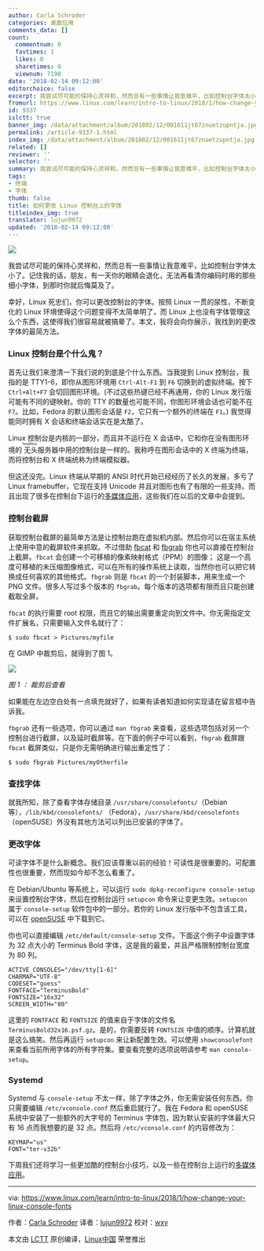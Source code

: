 ```yaml
---
author: Carla Schroder
categories: 桌面应用
comments_data: []
count:
  commentnum: 0
  favtimes: 1
  likes: 0
  sharetimes: 0
  viewnum: 7198
date: '2018-02-14 09:12:00'
editorchoice: false
excerpt: 我尝试尽可能的保持心灵祥和，然而总有一些事情让我意难平，比如控制台字体太小了。记住我的话，朋友，有一天你的眼睛会退化，无法再看清你编码时用的那些细小字体，到那时你就后悔莫及了。
fromurl: https://www.linux.com/learn/intro-to-linux/2018/1/how-change-your-linux-console-fonts
id: 9337
islctt: true
banner_img: /data/attachment/album/201802/12/001611jt67znuetzupntja.jpg
permalink: /article-9337-1.html
index_img: /data/attachment/album/201802/12/001611jt67znuetzupntja.jpg.thumb.jpg
related: []
reviewer: ''
selector: ''
summary: 我尝试尽可能的保持心灵祥和，然而总有一些事情让我意难平，比如控制台字体太小了。记住我的话，朋友，有一天你的眼睛会退化，无法再看清你编码时用的那些细小字体，到那时你就后悔莫及了。
tags:
- 终端
- 字体
thumb: false
title: 如何更改 Linux 控制台上的字体
titleindex_img: true
translator: lujun9972
updated: '2018-02-14 09:12:00'
---
```


![](/data/attachment/album/201802/12/001611jt67znuetzupntja.jpg)


我尝试尽可能的保持心灵祥和，然而总有一些事情让我意难平，比如控制台字体太小了。记住我的话，朋友，有一天你的眼睛会退化，无法再看清你编码时用的那些细小字体，到那时你就后悔莫及了。


幸好，Linux 死忠们，你可以更改控制台的字体。按照 Linux 一贯的尿性，不断变化的 Linux 环境使得这个问题变得不太简单明了，而 Linux 上也没有字体管理这么个东西，这使得我们很容易就被搞晕了。本文，我将会向你展示，我找到的更改字体的最简方法。


### Linux 控制台是个什么鬼？


首先让我们来澄清一下我们说的到底是个什么东西。当我提到 Linux 控制台，我指的是 TTY1-6，即你从图形环境用 `Ctrl-Alt-F1` 到 `F6` 切换到的虚拟终端。按下 `Ctrl+Alt+F7` 会切回图形环境。(不过这些热键已经不再通用，你的 Linux 发行版可能有不同的键映射。你的 TTY 的数量也可能不同，你图形环境会话也可能不在 `F7`。比如，Fedora 的默认图形会话是 `F2`，它只有一个额外的终端在 `F1`。) 我觉得能同时拥有 X 会话和终端会话实在是太酷了。


Linux 控制台是内核的一部分，而且并不运行在 X 会话中。它和你在没有图形环境的<ruby> 无头 <rt>  headless </rt></ruby>服务器中用的控制台是一样的。我称呼在图形会话中的 X 终端为终端，而将控制台和 X 终端统称为终端模拟器。


但这还没完。Linux 终端从早期的 ANSI 时代开始已经经历了长久的发展，多亏了 Linux framebuffer，它现在支持 Unicode 并且对图形也有了有限的一些支持。而且出现了很多在控制台下运行的[多媒体应用](/article-9320-1.html)，这些我们在以后的文章中会提到。


### 控制台截屏


获取控制台截屏的最简单方法是让控制台跑在虚拟机内部。然后你可以在宿主系统上使用中意的截屏软件来抓取。不过借助 [fbcat](http://jwilk.net/software/fbcat) 和 [fbgrab](https://github.com/jwilk/fbcat/blob/master/fbgrab) 你也可以直接在控制台上截屏。`fbcat` 会创建一个可移植的像素映射格式（PPM）的图像； 这是一个高度可移植的未压缩图像格式，可以在所有的操作系统上读取，当然你也可以把它转换成任何喜欢的其他格式。`fbgrab` 则是 `fbcat` 的一个封装脚本，用来生成一个 PNG 文件。很多人写过多个版本的 `fbgrab`。每个版本的选项都有限而且只能创建截取全屏。


`fbcat` 的执行需要 root 权限，而且它的输出需要重定向到文件中。你无需指定文件扩展名，只需要输入文件名就行了：



```
$ sudo fbcat > Pictures/myfile

```

在 GIMP 中裁剪后，就得到了图 1。


![](/data/attachment/album/201802/15/102834n6ppkp6rtt740dt7.png)


*图 1 ： 裁剪后查看*


如果能在左边空白处有一点填充就好了，如果有读者知道如何实现请在留言框中告诉我。


`fbgrab` 还有一些选项，你可以通过 `man fbgrab` 来查看，这些选项包括对另一个控制台进行截屏，以及延时截屏等。在下面的例子中可以看到，`fbgrab` 截屏跟 `fbcat` 截屏类似，只是你无需明确进行输出重定性了：



```
$ sudo fbgrab Pictures/myOtherfile

```

### 查找字体


就我所知，除了查看字体存储目录 `/usr/share/consolefonts/`（Debian 等），`/lib/kbd/consolefonts/` （Fedora），`/usr/share/kbd/consolefonts` （openSUSE）外没有其他方法可以列出已安装的字体了。


### 更改字体


可读字体不是什么新概念。我们应该尊重以前的经验！可读性是很重要的。可配置性也很重要，然而现如今却不怎么看重了。


在 Debian/Ubuntu 等系统上，可以运行 `sudo dpkg-reconfigure console-setup` 来设置控制台字体，然后在控制台运行 `setupcon` 命令来让变更生效。`setupcon` 属于 `console-setup` 软件包中的一部分。若你的 Linux 发行版中不包含该工具，可以在 [openSUSE](https://software.opensuse.org/package/console-setup) 中下载到它。


你也可以直接编辑 `/etc/default/console-setup` 文件。下面这个例子中设置字体为 32 点大小的 Terminus Bold 字体，这是我的最爱，并且严格限制控制台宽度为 80 列。



```
ACTIVE_CONSOLES="/dev/tty[1-6]"
CHARMAP="UTF-8"
CODESET="guess"
FONTFACE="TerminusBold"
FONTSIZE="16x32"
SCREEN_WIDTH="80"

```

这里的 `FONTFACE` 和 `FONTSIZE` 的值来自于字体的文件名 `TerminusBold32x16.psf.gz`。是的，你需要反转 `FONTSIZE` 中值的顺序。计算机就是这么搞笑。然后再运行 `setupcon` 来让新配置生效。可以使用 `showconsolefont` 来查看当前所用字体的所有字符集。要查看完整的选项说明请参考 `man console-setup`。


### Systemd


Systemd 与 `console-setup` 不太一样，除了字体之外，你无需安装任何东西。你只需要编辑 `/etc/vconsole.conf` 然后重启就行了。我在 Fedora 和 openSUSE 系统中安装了一些额外的大字号的 Terminus 字体包，因为默认安装的字体最大只有 16 点而我想要的是 32 点。然后将 `/etc/vconsole.conf` 的内容修改为：



```
KEYMAP="us"
FONT="ter-v32b"

```

下周我们还将学习一些更加酷的控制台小技巧，以及一些在控制台上运行的[多媒体应用](/article-9320-1.html)。




---


via: <https://www.linux.com/learn/intro-to-linux/2018/1/how-change-your-linux-console-fonts>


作者：[Carla Schroder](https://www.linux.com/users/cschroder) 译者：[lujun9972](https://github.com/lujun9972) 校对：[wxy](https://github.com/wxy)


本文由 [LCTT](https://github.com/LCTT/TranslateProject) 原创编译，[Linux中国](https://linux.cn/) 荣誉推出